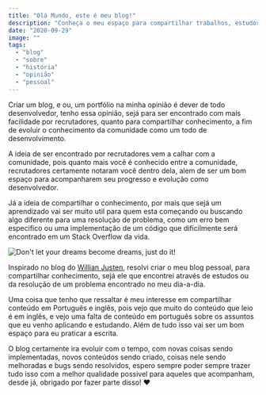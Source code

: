 ```yaml
---
title: "Olá Mundo, este é meu blog!"
description: "Conheça o meu espaço para compartilhar trabalhos, estudos, conhecimento e marcar minha presença na web de uma forma que faça a diferança para as pessoas."
date: "2020-09-29"
image: ""
tags:
  - "blog"
  - "sobre"
  - "história"
  - "opinião"
  - "pessoal"
---
```


Criar um blog, e ou, um portfólio na minha opinião é dever de todo desenvolvedor, tenho essa opinião, sejá para ser encontrado com mais facilidade por recrutadores, quanto para compartilhar conhecimento, a fim de evoluir o conhecimento da comunidade como um todo de desenvolvimento.

A ideia de ser encontrado por recrutadores vem a calhar com a comunidade, pois quanto mais você é conhecido entre a comunidade, recrutadores certamente notaram você dentro dela, alem de ser um bom espaço para acompanharem seu progresso e evolução como desenvolvedor.

Já a ideia de compartilhar o conhecimento, por mais que sejá um aprendizado vai ser muito util para quem esta começando ou buscando algo diferente para uma resolução de problema, como um erro bem especifico ou uma implementação de um código que dificilmente será encontrado em um Stack Overflow da vida.

![Don't let your dreams become dreams, just do it!](https://i.gifer.com/3cuw.gif)

Inspirado no blog do [Willian Justen](https://willianjusten.com.br/), resolvi criar o meu blog pessoal, para compartilhar conhecimento, sejá ele que encontrei através de estudos ou da resolução de um problema encontrado no meu dia-a-dia.

Uma coisa que tenho que ressaltar é meu interesse em compartilhar conteúdo em Português e inglês, pois vejo que muito do conteúdo que leio é em inglês, e vejo uma falta de conteúdo em português sobre os assuntos que eu venho aplicando e estudando. Além de tudo isso vai ser um bom espaço para eu praticar a escrita.

O blog certamente ira evoluir com o tempo, com novas coisas sendo implementadas, novos conteúdos sendo criado, coisas nele sendo melhoradas e bugs sendo resolvidos, espero sempre poder sempre trazer tudo isso com a melhor qualidade possivel para aqueles que acompanham, desde já, obrigado por fazer parte disso! ❤️
